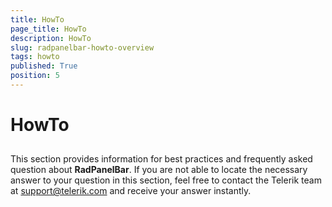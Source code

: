 ```yaml
---
title: HowTo
page_title: HowTo
description: HowTo
slug: radpanelbar-howto-overview
tags: howto
published: True
position: 5
---
```


# HowTo



## 

This section provides information for best practices and frequently asked question about __RadPanelBar__. If you are not able to locate the necessary answer to your question in this section, feel free to contact the Telerik team at [support@telerik.com](mailtsupport@telerik.com) and receive your answer instantly.
